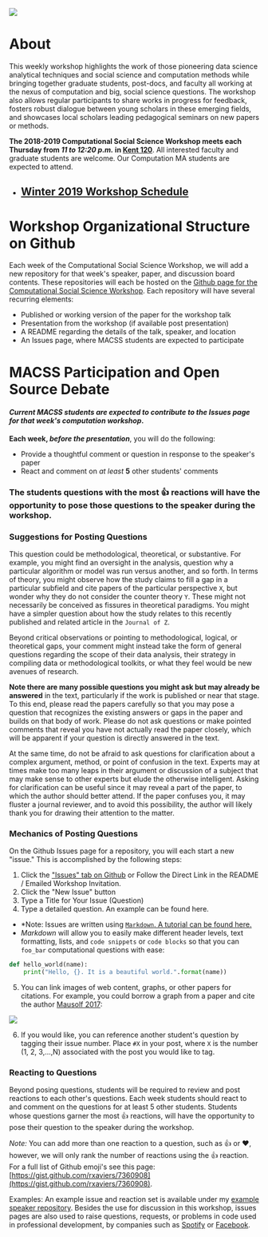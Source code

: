 ![](https://macss.uchicago.edu/sites/macss.uchicago.edu/files/styles/homefeature-large/public/RichardEvans-2.jpg?itok=VI0kmVah)

# About

This weekly workshop highlights the work of those pioneering data science analytical techniques and social science and computation methods while bringing together graduate students, post-docs, and faculty all working at the nexus of computation and big, social science questions. The workshop also allows regular participants to share works in progress for feedback, fosters robust dialogue between young scholars in these emerging fields, and showcases local scholars leading pedagogical seminars on new papers or methods.

**The 2018-2019 Computational Social Science Workshop meets each Thursday from *11 to 12:20 p.m.* in [Kent 120](https://maps.uchicago.edu/?location=Kent+Chemical+Laboratory)**. All interested faculty and graduate students are welcome. Our Computation MA students are expected to attend.

* ## [Winter 2019 Workshop Schedule](https://htmlpreview.github.io/?https://raw.githubusercontent.com/uchicago-computation-workshop/README/master/Winter_2019_Schedule/winter_2019_schedule.html)

# Workshop Organizational Structure on Github

Each week of the Computational Social Science Workshop, we will add a new repository for that week's speaker, paper, and discussion board contents. These repositories will each be hosted on the [Github page for the Computational Social Science Workshop](http://github.com/uchicago-computation-workshop). Each repository will have several recurring elements:

* Published or working version of the paper for the workshop talk
* Presentation from the workshop (if available post presentation)
* A README regarding the details of the talk, speaker, and location
* An Issues page, where MACSS students are expected to participate

# MACSS Participation and Open Source Debate

#### *Current MACSS students are expected to contribute to the **Issues** page for that week's computation workshop*.

**Each week, *before the presentation***, you will do the following:

* Provide a thoughtful comment or question in response to the speaker's paper
* React and comment on *at least* **5** other students' comments

### The students questions with the most :thumbsup: reactions will have the opportunity to pose those questions to the speaker during the workshop.

### Suggestions for Posting Questions

This question could be methodological, theoretical, or substantive. For example, you might find an oversight in the analysis, question why a particular algorithm or model was run versus another, and so forth. In terms of theory, you might observe how the study claims to fill a gap in a particular subfield and cite papers of the particular perspective `X`, but wonder why they do not consider the counter theory `Y`. These might not necessarily be conceived as fissures in theoretical paradigms. You might have a simpler question about how the study relates to this recently published and related article in the `Journal of Z`.

Beyond critical observations or pointing to methodological, logical, or theoretical gaps, your comment might instead take the form of general questions regarding the scope of their data analysis, their strategy in compiling data or methodological toolkits, or what they feel would be new avenues of research.

**Note there are many possible questions you might ask but may already be answered** in the text, particularly if the work is published or near that stage. To this end, please read the papers carefully so that you may pose a question that recognizes the existing answers or gaps in the paper and builds on that body of work. Please do not ask questions or make pointed comments that reveal you have not actually read the paper closely, which will be apparent if your question is directly answered in the text.

At the same time, do not be afraid to ask questions for clarification about a complex argument, method, or point of confusion in the text. Experts may at times make too many leaps in their argument or discussion of a subject that may make sense to other experts but elude the otherwise intelligent. Asking for clarification can be useful since it may reveal a part of the paper, to which the author should better attend. If the paper confuses you, it may fluster a journal reviewer, and to avoid this possibility, the author will likely thank you for drawing their attention to the matter.

### Mechanics of Posting Questions

On the Github Issues page for a repository, you will each start a new "issue." This is accomplished by the following steps:
1. Click the ["Issues" tab on Github](https://help.github.com/articles/creating-an-issue/) or Follow the Direct Link in the README / Emailed Workshop Invitation.
2. Click the "New Issue" button
3. Type a Title for Your Issue (Question)
4. Type a detailed question. An example can be found here.
- *Note: Issues are written using [`Markdown`. A tutorial can be found here.](https://github.com/adam-p/markdown-here/wiki/Markdown-Cheatsheet)
- *Markdown* will allow you to easily make different header levels, text formatting, lists, and `code snippets` or `code blocks` so that you can `foo_bar` computational questions with ease:

```python
def hello_world(name):
    print("Hello, {}. It is a beautiful world.".format(name))
```

5. You can link images of web content, graphs, or other papers for citations. For example, you could borrow a graph from a paper and cite the author [Mausolf 2017](https://authors.elsevier.com/a/1Vgqk,17RoDdFv):

![](http://ars.els-cdn.com/content/image/1-s2.0-S0049089X16306937-gr6.jpg)

6. If you would like, you can reference another student's question by tagging their issue number. Place `#X` in your post, where `X` is the number (1, 2, 3,...,N) associated with the post you would like to tag.

### Reacting to Questions

Beyond posing questions, students will be required to review and post reactions to each other's questions. Each week students should react to and comment on the questions for at least 5 other students. Students whose questions garner the most :thumbsup: reactions, will have the opportunity to pose their question to the speaker during the workshop.

*Note:* You can add more than one reaction to a question, such as :thumbsup: or :heart:, however, we will only rank the number of reactions using the :thumbsup: reaction. For a full list of Github emoji's see this page: [https://gist.github.com/rxaviers/7360908](https://gist.github.com/rxaviers/7360908).

Examples: An example issue and reaction set is available under my [example speaker repository](https://github.com/uchicago-computation-workshop/joshua_mausolf/issues). Besides the use for discussion in this workshop, issues pages are also used to raise questions, requests, or problems in code used in professional development, by companies such as [Spotify](https://github.com/spotify/luigi/issues/1622) or [Facebook](https://github.com/facebook/flow/issues/396).
